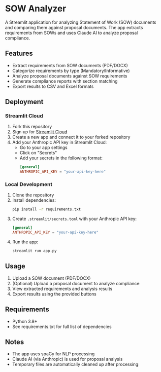 # SOW Analyzer

A Streamlit application for analyzing Statement of Work (SOW) documents and comparing them against proposal documents. The app extracts requirements from SOWs and uses Claude AI to analyze proposal compliance.

## Features

- Extract requirements from SOW documents (PDF/DOCX)
- Categorize requirements by type (Mandatory/Informative)
- Analyze proposal documents against SOW requirements
- Generate compliance reports with section matching
- Export results to CSV and Excel formats

## Deployment

### Streamlit Cloud

1. Fork this repository
2. Sign up for [Streamlit Cloud](https://streamlit.io/cloud)
3. Create a new app and connect it to your forked repository
4. Add your Anthropic API key in Streamlit Cloud:
   - Go to your app settings
   - Click on "Secrets"
   - Add your secrets in the following format:
     ```toml
     [general]
     ANTHROPIC_API_KEY = "your-api-key-here"
     ```

### Local Development

1. Clone the repository
2. Install dependencies:
   ```bash
   pip install -r requirements.txt
   ```
3. Create `.streamlit/secrets.toml` with your Anthropic API key:
   ```toml
   [general]
   ANTHROPIC_API_KEY = "your-api-key-here"
   ```
4. Run the app:
   ```bash
   streamlit run app.py
   ```

## Usage

1. Upload a SOW document (PDF/DOCX)
2. (Optional) Upload a proposal document to analyze compliance
3. View extracted requirements and analysis results
4. Export results using the provided buttons

## Requirements

- Python 3.8+
- See requirements.txt for full list of dependencies

## Notes

- The app uses spaCy for NLP processing
- Claude AI (via Anthropic) is used for proposal analysis
- Temporary files are automatically cleaned up after processing
